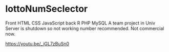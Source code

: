 # lottoNumSeclector

Front HTML CSS JavaScript
back R PHP MySQL
A team project in Univ
Server is shutdown so not working number recommended.
Not commercial now.


https://youtu.be/_jGL7zBuSn0
